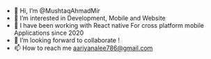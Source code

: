 - 👋 Hi, I’m @MushtaqAhmadMir
- 👀 I’m interested in Development, Mobile and Website
- 🌱 I have been working with React native For cross platform mobile Applications since 2020
- 💞️ I’m looking forward to collaborate !
- 📫 How to reach me aariyanalee786@gmail.com

<!---
MushtaqAhmadMir/MushtaqAhmadMir is a ✨ special ✨ repository because its `README.md` (this file) appears on your GitHub profile.
You can click the Preview link to take a look at your changes.
--->
